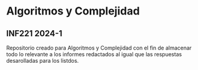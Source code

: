 # Algoritmos y Complejidad
## INF221 2024-1
Repositorio creado para Algoritmos y Complejidad con el fin de almacenar todo lo relevante a los informes redactados al igual que las respuestas desarolladas para los listdos.
